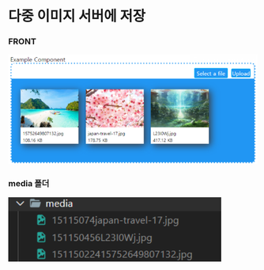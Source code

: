 # 다중 이미지 서버에 저장

### FRONT

![image-20200420154648888](assets/image-20200420154648888.png)



### media 폴더

![image-20200420154730934](assets/image-20200420154730934.png)